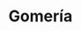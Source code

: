 ---
title: "Gomería"
url: /cochabamba/gomeria-avenida-melchor-perez-de-olguin/
shop: Autowerkstatt
---
